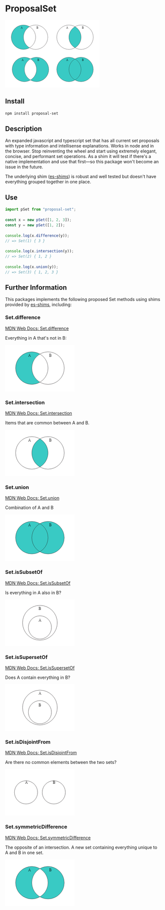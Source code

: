 
# ProposalSet

![header image of various venn diagrams](images/header.png)

## Install

```bash
npm install proposal-set
```

## Description

An expanded javascript and typescript set that has all current set proposals with type information and
intellisense explanations. Works in node and in the browser. Stop reinventing the wheel
and start using extremely elegant, concise, and performant set operations. As a shim it will test if there's
a native implementation and use that first—so this package won't become an issue in the future. 

The underlying shim ([es-shims](https://github.com/es-shims)) is robust and well tested but doesn't
have everything grouped together in one place. 


## Use

```typescript
import pSet from "proposal-set";

const x = new pSet([1, 2, 3]);
const y = new pSet([1, 2]);

console.log(x.difference(y));
// => Set(1) { 3 }

console.log(x.intersection(y));
// => Set(2) { 1, 2 }

console.log(x.union(y));
// => Set(3) { 1, 2, 3 }
```

## Further Information

This packages implements the following proposed Set methods using shims provided by
[es-shims](https://github.com/es-shims), including:



### Set.difference 

[MDN Web Docs: Set.difference](https://developer.mozilla.org/en-US/docs/Web/JavaScript/Reference/Global_Objects/Set/difference)

Everything in A that's not in B:

![set-difference](images/Set.difference.png)

### Set.intersection

[MDN Web Docs: Set.intersection](https://developer.mozilla.org/en-US/docs/Web/JavaScript/Reference/Global_Objects/Set/intersection)

Items that are common between A and B.

![alt text](images/Set.intersection.png)

### Set.union

[MDN Web Docs: Set.union](https://developer.mozilla.org/en-US/docs/Web/JavaScript/Reference/Global_Objects/Set/union)

Combination of A and B

![Set.union](images/Set.union.png)


### Set.isSubsetOf

[MDN Web Docs: Set.isSubsetOf](https://developer.mozilla.org/en-US/docs/Web/JavaScript/Reference/Global_Objects/Set/isSubsetOf)

Is everything in A also in B?

![Set.isSubsetOf](images/Set.isSubsetOf.png)

### Set.isSupersetOf

[MDN Web Docs: Set.isSupersetOf](https://developer.mozilla.org/en-US/docs/Web/JavaScript/Reference/Global_Objects/Set/isSupersetOf)

Does A contain everything in B?

![Set.isSupersetOf](images/Set.isSupersetOf.png)

### Set.isDisjointFrom

[MDN Web Docs: Set.isDisjointFrom](https://developer.mozilla.org/en-US/docs/Web/JavaScript/Reference/Global_Objects/Set/isDisjointFrom)

Are there no common elements between the two sets?

![alt text](images/Set.isDisjointFrom.png)

### Set.symmetricDifference

[MDN Web Docs: Set.symmetricDifference](https://developer.mozilla.org/en-US/docs/Web/JavaScript/Reference/Global_Objects/Set/symmetricDifference)

The opposite of an intersection. A new set containing everything unique to A and B in one set.

![alt text](images/Set.symmetricDifference.png)

